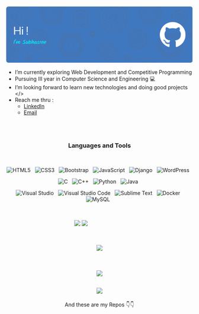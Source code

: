 <link rel="stylesheet" href="https://cdn.jsdelivr.net/gh/devicons/devicon@v2.15.1/devicon.min.css">

![Header](./github-header-image.png)

- I’m currently exploring Web Development and Competitive Programming
- Pursuing III year in Computer Science and Engineering :computer:
- I’m looking forward to learn new technologies and doing good projects </>
- Reach me thru :
   - [LinkedIn](https://www.linkedin.com/in/subhasree-m/)
   - [Email](mailto:subhasreemurugan6@gmail.com)

<div align="center">
<br>
<br>
<h3 align="center" font-weight="bold">Languages and Tools</h3>
<br>

![HTML5](https://img.shields.io/badge/html5-%23E34F26.svg?style=for-the-badge&logo=html5&logoColor=white) &nbsp;
![CSS3](https://img.shields.io/badge/css3-%231572B6.svg?style=for-the-badge&logo=css3&logoColor=white)  &nbsp;
![Bootstrap](https://img.shields.io/badge/bootstrap-%23563D7C.svg?style=for-the-badge&logo=bootstrap&logoColor=white)  &nbsp;
![JavaScript](https://img.shields.io/badge/javascript-%23323330.svg?style=for-the-badge&logo=javascript&logoColor=%23F7DF1E) &nbsp;
![Django](https://img.shields.io/badge/django-%23092E20.svg?style=for-the-badge&logo=django&logoColor=white) &nbsp;
![WordPress](https://img.shields.io/badge/WordPress-%23117AC9.svg?style=for-the-badge&logo=WordPress&logoColor=white) &nbsp;
<br>
   
![C](https://img.shields.io/badge/c-%2300599C.svg?style=for-the-badge&logo=c&logoColor=white) &nbsp;
![C++](https://img.shields.io/badge/c++-%2300599C.svg?style=for-the-badge&logo=c%2B%2B&logoColor=white) &nbsp;
![Python](https://img.shields.io/badge/python-3670A0?style=for-the-badge&logo=python&logoColor=ffdd54) &nbsp;
![Java](https://img.shields.io/badge/java-%23ED8B00.svg?style=for-the-badge&logo=java&logoColor=white) &nbsp;
<br>
   
![Visual Studio](https://img.shields.io/badge/Visual%20Studio-5C2D91.svg?style=for-the-badge&logo=visual-studio&logoColor=white) &nbsp;
![Visual Studio Code](https://img.shields.io/badge/Visual%20Studio%20Code-0078d7.svg?style=for-the-badge&logo=visual-studio-code&logoColor=white) &nbsp;
![Sublime Text](https://img.shields.io/badge/sublime_text-%23575757.svg?style=for-the-badge&logo=sublime-text&logoColor=important) &nbsp;
![Docker](https://img.shields.io/badge/docker-%230db7ed.svg?style=for-the-badge&logo=docker&logoColor=white) &nbsp;
![MySQL](https://img.shields.io/badge/mysql-%2300f.svg?style=for-the-badge&logo=mysql&logoColor=white) &nbsp;
</div>
<br>
<br>

<!--
<div align="center"><img src="https://github-readme-streak-stats.herokuapp.com/?user=subhasree2&theme=dark" align="center" /></div>
<br />
-->

<div align="center">                                                                                                                                                    <img src="https://github-readme-stats.vercel.app/api?username=subhasree2&show_icons=true&theme=omni"/>
<img src="https://github-profile-summary-cards.vercel.app/api/cards/productive-time?username=subhasree2&theme=radical" style="margin-right:100px"/>
</div>
<br />
<br/>
<div align="center">
  
![](https://github-profile-summary-cards.vercel.app/api/cards/profile-details?username=subhasree2&theme=radical)
  
<br/>
                   
<br>
<div align="center"><img src="https://github-readme-stats.vercel.app/api/top-langs/?username=subhasree2&layout=compact&theme=radical" align="center" /></div>
<br />



![](https://komarev.com/ghpvc/?username=subhasree2&style=for-the-badge)
<br>
<br>
And these are my Repos :point_down::point_down:
